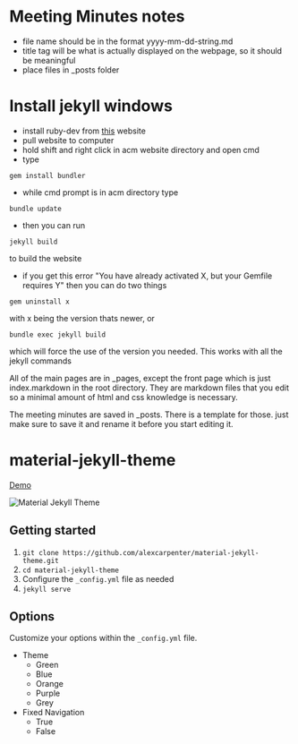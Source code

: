 # Meeting Minutes notes

- file name should be in the format yyyy-mm-dd-string.md
- title tag will be what is actually displayed on the webpage, so it should be meaningful 
- place files in _posts folder

# Install jekyll windows
- install ruby-dev from [this](https://rubyinstaller.org/downloads/) website
- pull website to computer
- hold shift and right click in acm website directory and open cmd
- type 

``` 
gem install bundler
```

- while cmd prompt is in acm directory type

```
bundle update
```

- then you can run 

```
jekyll build
```

to build the website 

- if you get this error "You have already activated X, but your Gemfile requires Y" then you can do two things
```
gem uninstall x
```

with x being the version thats newer, or 

``` 
bundle exec jekyll build
```

which will force the use of the version you needed. This works with all the jekyll commands

All of the main pages are in _pages, except the front page which is just index.markdown in the root directory. They are markdown files that you edit so a minimal amount of html and css knowledge is necessary. 

The meeting minutes are saved in _posts. There is a template for those. just make sure to save it and rename it before you start editing it. 

# material-jekyll-theme
[Demo](http://alexcarpenter.github.io/material-jekyll-theme)

![Material Jekyll Theme](https://d13yacurqjgara.cloudfront.net/users/37718/screenshots/2430279/slice_1.jpg)

## Getting started
1. `git clone https://github.com/alexcarpenter/material-jekyll-theme.git`
2. `cd material-jekyll-theme`
3. Configure the `_config.yml` file as needed
4. `jekyll serve`

## Options
Customize your options within the `_config.yml` file.

+ Theme
  - Green
  - Blue
  - Orange
  - Purple
  - Grey
+ Fixed Navigation
  - True
  - False
